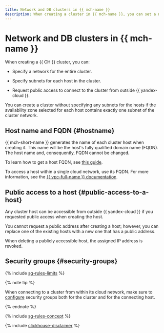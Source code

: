 ```yaml
---
title: Network and DB clusters in {{ mch-name }}
description: When creating a cluster in {{ mch-name }}, you can set a network for the cluster and subnets for each cluster host. You can also request public access to connect to the cluster from outside {{ yandex-cloud }}.
---
```


# Network and DB clusters in {{ mch-name }}


When creating a {{ CH }} cluster, you can:

* Specify a network for the entire cluster.

* Specify subnets for each host in the cluster.

* Request public access to connect to the cluster from outside {{ yandex-cloud }}.

You can create a cluster without specifying any subnets for the hosts if the availability zone selected for each host contains exactly one subnet of the cluster network.


## Host name and FQDN {#hostname}

{{ mch-short-name }} generates the name of each cluster host when creating it. This name will be the host's fully qualified domain name (FQDN). The host name and, consequently, FQDN cannot be changed.

To learn how to get a host FQDN, see [this guide](../operations/connect/fqdn.md).


To access a host within a single cloud network, use its FQDN. For more information, see the [{{ vpc-full-name }} documentation](../../vpc/).

## Public access to a host {#public-access-to-a-host}

Any cluster host can be accessible from outside {{ yandex-cloud }} if you requested public access when creating the host.

You cannot request a public address after creating a host; however, you can replace one of the existing hosts with a new one that has a public address.

When deleting a publicly accessible host, the assigned IP address is revoked.

## Security groups {#security-groups}

{% include [sg-rules-limits](../../_includes/mdb/sg-rules-limits.md) %}

{% note tip %}

When connecting to a cluster from within its cloud network, make sure to [configure](../operations/connect/index.md#configuring-security-groups) security groups both for the cluster and for the connecting host.

{% endnote %}

{% include [sg-rules-concept](../../_includes/mdb/sg-rules-concept.md) %}


{% include [clickhouse-disclaimer](../../_includes/clickhouse-disclaimer.md) %}
